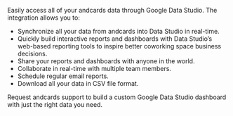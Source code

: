 Easily access all of your andcards data through Google Data Studio. The integration allows you to:

- Synchronize all your data from andcards into Data Studio in real-time.
- Quickly build interactive reports and dashboards with Data Studio’s web-based reporting tools to inspire better coworking space business decisions.
- Share your reports and dashboards with anyone in the world.
- Collaborate in real-time with multiple team members.
- Schedule regular email reports.
- Download all your data in CSV file format.

Request andcards support to build a custom Google Data Studio dashboard with just the right data you need.
